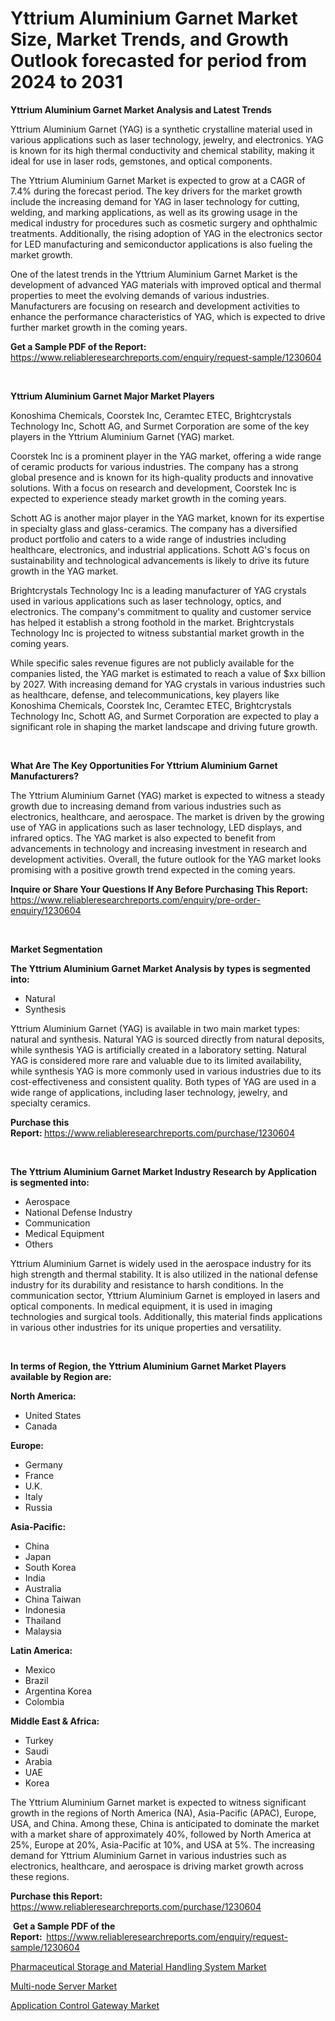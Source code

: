 <p><h1>Yttrium Aluminium Garnet Market Size, Market Trends, and Growth Outlook forecasted for period from 2024 to 2031</h1></p><p><strong>Yttrium Aluminium Garnet Market Analysis and Latest Trends</strong></p>
<p><p>Yttrium Aluminium Garnet (YAG) is a synthetic crystalline material used in various applications such as laser technology, jewelry, and electronics. YAG is known for its high thermal conductivity and chemical stability, making it ideal for use in laser rods, gemstones, and optical components.</p><p>The Yttrium Aluminium Garnet Market is expected to grow at a CAGR of 7.4% during the forecast period. The key drivers for the market growth include the increasing demand for YAG in laser technology for cutting, welding, and marking applications, as well as its growing usage in the medical industry for procedures such as cosmetic surgery and ophthalmic treatments. Additionally, the rising adoption of YAG in the electronics sector for LED manufacturing and semiconductor applications is also fueling the market growth.</p><p>One of the latest trends in the Yttrium Aluminium Garnet Market is the development of advanced YAG materials with improved optical and thermal properties to meet the evolving demands of various industries. Manufacturers are focusing on research and development activities to enhance the performance characteristics of YAG, which is expected to drive further market growth in the coming years.</p></p>
<p><strong>Get a Sample PDF of the Report:&nbsp;</strong> <a href="https://www.reliableresearchreports.com/enquiry/request-sample/1230604">https://www.reliableresearchreports.com/enquiry/request-sample/1230604</a></p>
<p>&nbsp;</p>
<p><strong>Yttrium Aluminium Garnet Major Market Players</strong></p>
<p><p>Konoshima Chemicals, Coorstek Inc, Ceramtec ETEC, Brightcrystals Technology Inc, Schott AG, and Surmet Corporation are some of the key players in the Yttrium Aluminium Garnet (YAG) market. </p><p>Coorstek Inc is a prominent player in the YAG market, offering a wide range of ceramic products for various industries. The company has a strong global presence and is known for its high-quality products and innovative solutions. With a focus on research and development, Coorstek Inc is expected to experience steady market growth in the coming years.</p><p>Schott AG is another major player in the YAG market, known for its expertise in specialty glass and glass-ceramics. The company has a diversified product portfolio and caters to a wide range of industries including healthcare, electronics, and industrial applications. Schott AG's focus on sustainability and technological advancements is likely to drive its future growth in the YAG market.</p><p>Brightcrystals Technology Inc is a leading manufacturer of YAG crystals used in various applications such as laser technology, optics, and electronics. The company's commitment to quality and customer service has helped it establish a strong foothold in the market. Brightcrystals Technology Inc is projected to witness substantial market growth in the coming years.</p><p>While specific sales revenue figures are not publicly available for the companies listed, the YAG market is estimated to reach a value of $xx billion by 2027. With increasing demand for YAG crystals in various industries such as healthcare, defense, and telecommunications, key players like Konoshima Chemicals, Coorstek Inc, Ceramtec ETEC, Brightcrystals Technology Inc, Schott AG, and Surmet Corporation are expected to play a significant role in shaping the market landscape and driving future growth.</p></p>
<p>&nbsp;</p>
<p><strong>What Are The Key Opportunities For Yttrium Aluminium Garnet Manufacturers?</strong></p>
<p><p>The Yttrium Aluminium Garnet (YAG) market is expected to witness a steady growth due to increasing demand from various industries such as electronics, healthcare, and aerospace. The market is driven by the growing use of YAG in applications such as laser technology, LED displays, and infrared optics. The YAG market is also expected to benefit from advancements in technology and increasing investment in research and development activities. Overall, the future outlook for the YAG market looks promising with a positive growth trend expected in the coming years.</p></p>
<p><strong>Inquire or Share Your Questions If Any Before Purchasing This Report:</strong> <a href="https://www.reliableresearchreports.com/enquiry/pre-order-enquiry/1230604">https://www.reliableresearchreports.com/enquiry/pre-order-enquiry/1230604</a></p>
<p>&nbsp;</p>
<p><strong>Market Segmentation</strong></p>
<p><strong>The Yttrium Aluminium Garnet Market Analysis by types is segmented into:</strong></p>
<p><ul><li>Natural</li><li>Synthesis</li></ul></p>
<p><p>Yttrium Aluminium Garnet (YAG) is available in two main market types: natural and synthesis. Natural YAG is sourced directly from natural deposits, while synthesis YAG is artificially created in a laboratory setting. Natural YAG is considered more rare and valuable due to its limited availability, while synthesis YAG is more commonly used in various industries due to its cost-effectiveness and consistent quality. Both types of YAG are used in a wide range of applications, including laser technology, jewelry, and specialty ceramics.</p></p>
<p><strong>Purchase this Report:&nbsp;</strong><a href="https://www.reliableresearchreports.com/purchase/1230604">https://www.reliableresearchreports.com/purchase/1230604</a></p>
<p>&nbsp;</p>
<p><strong>The Yttrium Aluminium Garnet Market Industry Research by Application is segmented into:</strong></p>
<p><ul><li>Aerospace</li><li>National Defense Industry</li><li>Communication</li><li>Medical Equipment</li><li>Others</li></ul></p>
<p><p>Yttrium Aluminium Garnet is widely used in the aerospace industry for its high strength and thermal stability. It is also utilized in the national defense industry for its durability and resistance to harsh conditions. In the communication sector, Yttrium Aluminium Garnet is employed in lasers and optical components. In medical equipment, it is used in imaging technologies and surgical tools. Additionally, this material finds applications in various other industries for its unique properties and versatility.</p></p>
<p>&nbsp;</p>
<p><strong>In terms of Region, the Yttrium Aluminium Garnet Market Players available by Region are:</strong></p>
<p>
    <p> <strong> North America: </strong>
        <ul>
            <li>United States</li>
            <li>Canada</li>
        </ul>
        </p> 
    <p> <strong> Europe: </strong>
        <ul>
            <li>Germany</li>
            <li>France</li>
            <li>U.K.</li>
            <li>Italy</li>
            <li>Russia</li>
        </ul>
        </p> 
    <p> <strong> Asia-Pacific: </strong>
        <ul>
            <li>China</li>
            <li>Japan</li>
            <li>South Korea</li>
            <li>India</li>
            <li>Australia</li>
            <li>China Taiwan</li>
            <li>Indonesia</li>
            <li>Thailand</li>
            <li>Malaysia</li>
        </ul>
        </p> 
    <p> <strong> Latin America: </strong>
        <ul>
            <li>Mexico</li>
            <li>Brazil</li>
            <li>Argentina Korea</li>
            <li>Colombia</li>
        </ul>
        </p> 
    <p> <strong> Middle East & Africa: </strong>
        <ul>
            <li>Turkey</li>
            <li>Saudi</li>
            <li>Arabia</li>
            <li>UAE</li>
            <li>Korea</li>
        </ul>
    </p>
    </p>
<p><p>The Yttrium Aluminium Garnet market is expected to witness significant growth in the regions of North America (NA), Asia-Pacific (APAC), Europe, USA, and China. Among these, China is anticipated to dominate the market with a market share of approximately 40%, followed by North America at 25%, Europe at 20%, Asia-Pacific at 10%, and USA at 5%. The increasing demand for Yttrium Aluminium Garnet in various industries such as electronics, healthcare, and aerospace is driving market growth across these regions.</p></p>
<p><strong>Purchase this Report: </strong><a href="https://www.reliableresearchreports.com/purchase/1230604">https://www.reliableresearchreports.com/purchase/1230604</a></p>
<p>&nbsp;<strong>Get a Sample PDF of the Report:&nbsp;&nbsp;</strong><a href="https://www.reliableresearchreports.com/enquiry/request-sample/1230604">https://www.reliableresearchreports.com/enquiry/request-sample/1230604</a></p>
<p><strong></strong></p>
<p><p><a href="https://view.publitas.com/reportprime-1/pharmaceutical-storage-and-material-handling-system-market-size-reflecting-a-forecast-till-2030-market-by-type-by-application-and-by-geography/">Pharmaceutical Storage and Material Handling System Market</a></p><p><a href="https://view.publitas.com/reportprime-1/multi-node-server-market-size-furnishes-valuable-information-encompassing-market-share-market-trends-and-projections-spanning-from-2023-to-2030/">Multi-node Server Market</a></p><p><a href="https://view.publitas.com/reportprime-1/application-control-gateway-market-research-report-the-key-to-successful-business-strategy-forecasted-for-period-from-2023-2030/">Application Control Gateway Market</a></p></p>